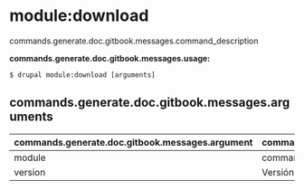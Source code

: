 # module:download
commands.generate.doc.gitbook.messages.command_description

**commands.generate.doc.gitbook.messages.usage:**
```
$ drupal module:download [arguments] 
```

## commands.generate.doc.gitbook.messages.arguments
commands.generate.doc.gitbook.messages.argument | commands.generate.doc.gitbook.messages.details
---------|-------------
module | commands.module.download.options.module
version | Versión del módulo. Por ejemplo: 1.x-dev
